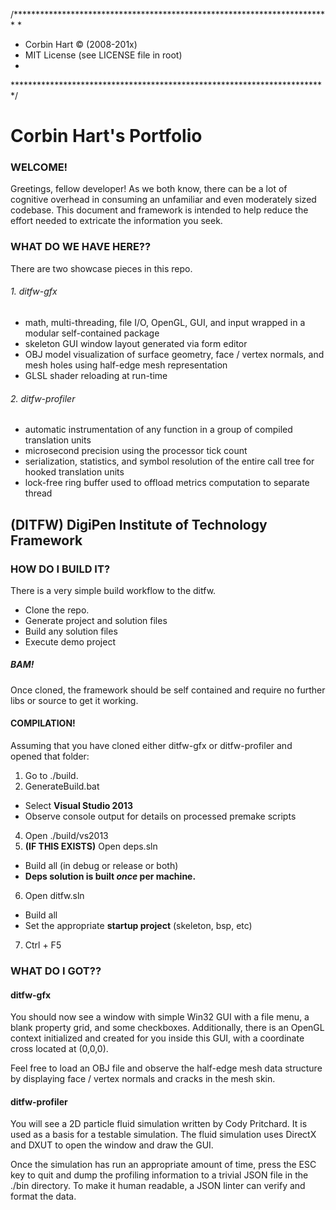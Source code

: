 /************************************************************************
*
* Corbin Hart © (2008-201x)
* MIT License (see LICENSE file in root)
*
************************************************************************/

# Corbin Hart's Portfolio

### WELCOME!
Greetings, fellow developer! As we both know, there can be a lot of cognitive overhead in consuming an unfamiliar and even moderately sized codebase. This document and framework is intended to help reduce the effort needed to extricate the information you seek.

### WHAT DO WE HAVE HERE??
There are two showcase pieces in this repo.

###### 1. ditfw-gfx
  * math, multi-threading, file I/O, OpenGL, GUI, and input wrapped in a modular self-contained package
  * skeleton GUI window layout generated via form editor
  * OBJ model visualization of surface geometry, face / vertex normals, and mesh holes using half-edge mesh representation
  * GLSL shader reloading at run-time

###### 2. ditfw-profiler
  * automatic instrumentation of any function in a group of compiled translation units
  * microsecond precision using the processor tick count
  * serialization, statistics, and symbol resolution of the entire call tree for hooked translation units
  * lock-free ring buffer used to offload metrics computation to separate thread

## (DITFW) DigiPen Institute of Technology Framework

### HOW DO I BUILD IT?

There is a very simple build workflow to the ditfw.

* Clone the repo.
* Generate project and solution files
* Build any solution files
* Execute demo project

##### BAM!
Once cloned, the framework should be self contained and require no further libs or source to get it working.

#### COMPILATION!

Assuming that you have cloned either ditfw-gfx or ditfw-profiler and opened that folder:
 
1. Go to ./build.
2. GenerateBuild.bat
  * Select __Visual Studio 2013__
  * Observe console output for details on processed premake scripts
4. Open ./build/vs2013
5. __(IF THIS EXISTS)__ Open deps.sln
  * Build all (in debug or release or both)
  * __Deps solution is built *once* per machine.__
6. Open ditfw.sln
  * Build all
  * Set the appropriate __startup project__ (skeleton, bsp, etc)
7. Ctrl + F5

### WHAT DO I GOT??

#### ditfw-gfx
You should now see a window with simple Win32 GUI with a file menu, a blank property grid, and some checkboxes. Additionally, there is an OpenGL context initialized and created for you inside this GUI, with a coordinate cross located at (0,0,0).

Feel free to load an OBJ file and observe the half-edge mesh data structure by displaying face / vertex normals and cracks in the mesh skin.

#### ditfw-profiler
You will see a 2D particle fluid simulation written by Cody Pritchard. It is used as a basis for a testable simulation. The fluid simulation uses DirectX and DXUT to open the window and draw the GUI.

Once the simulation has run an appropriate amount of time, press the ESC key to quit and dump the profiling information to a trivial JSON file in the ./bin directory. To make it human readable, a JSON linter can verify and format the data.